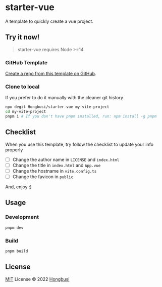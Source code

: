 # starter-vue

A template to quickly create a vue project.

## Try it now!

> starter-vue requires Node >=14

### GitHub Template

[Create a repo from this template on GitHub](https://github.com/Hongbusi/starter-vue/generate).

### Clone to local

If you prefer to do it manually with the cleaner git history

```bash
npx degit Hongbusi/starter-vue my-vite-project
cd my-vite-project
pnpm i # If you don't have pnpm installed, run: npm install -g pnpm
```

## Checklist

When you use this template, try follow the checklist to update your info properly

- [ ] Change the author name in `LICENSE` and `index.html`
- [ ] Change the title in `index.html` and `App.vue`
- [ ] Change the hostname in `vite.config.ts`
- [ ] Change the favicon in `public`

And, enjoy :)

## Usage

### Development

```bash
pnpm dev
```

### Build

```bash
pnpm build
```

## License

[MIT](./LICENSE) License © 2022 [Hongbusi](https://github.com/Hongbusi) 
